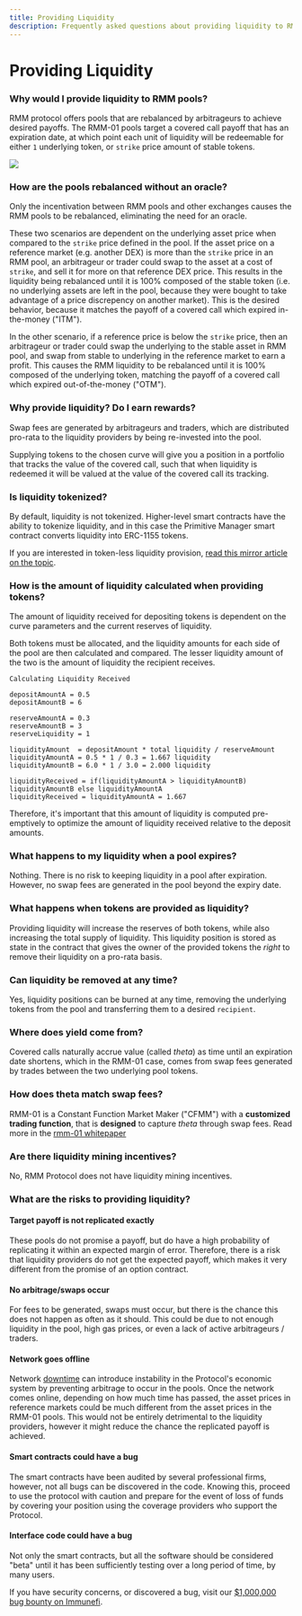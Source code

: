 ```yaml
---
title: Providing Liquidity
description: Frequently asked questions about providing liquidity to RMM Protocol
---
```


# Providing Liquidity

### Why would I provide liquidity to RMM pools?

RMM protocol offers pools that are rebalanced by arbitrageurs to achieve desired payoffs. The RMM-01 pools target a covered call payoff that has an expiration date, at which point each unit of liquidity will be redeemable for either `1` underlying token, or `strike` price amount of stable tokens. 

![](https://i.imgur.com/nc0Eov0.png)

### How are the pools rebalanced without an oracle?

Only the incentivation between RMM pools and other exchanges causes the RMM pools to be rebalanced, eliminating the need for an oracle.

These two scenarios are dependent on the underlying asset price when compared to the `strike` price defined in the pool. If the asset price on a reference market (e.g. another DEX) is more than the `strike` price in an RMM pool, an arbitrageur or trader could swap to the asset at a cost of `strike`, and sell it for more on that reference DEX price. This results in the liquidity being rebalanced until it is 100% composed of the stable token (i.e. no underlying assets are left in the pool, because they were bought to take advantage of a price discrepency on another market). This is the desired behavior, because it matches the payoff of a covered call which expired in-the-money ("ITM").

In the other scenario, if a reference price is below the `strike` price, then an arbitrageur or trader could swap the underlying to the stable asset in RMM pool, and swap from stable to underlying in the reference market to earn a profit. This causes the RMM liquidity to be rebalanced until it is 100% composed of the underlying token, matching the payoff of a covered call which expired out-of-the-money ("OTM").

### Why provide liquidity? Do I earn rewards?

Swap fees are generated by arbitrageurs and traders, which are distributed pro-rata to the liquidity providers by being re-invested into the pool.

Supplying tokens to the chosen curve will give you a position in a portfolio that tracks the value of the covered call, such that when liquidity is redeemed it will be valued at the value of the covered call its tracking.

### Is liquidity tokenized?

By default, liquidity is not tokenized. Higher-level smart contracts have the ability to tokenize liquidity, and in this case the Primitive Manager smart contract converts liquidity into ERC-1155 tokens.

If you are interested in token-less liquidity provision, [read this mirror article on the topic](https://mirror.xyz/alexangel.eth/XUtGuUBPkh0UIHNVd1XglC79gtjJeUPwBGha64aePww).

### How is the amount of liquidity calculated when providing tokens?

The amount of liquidity received for depositing tokens is dependent on the curve parameters and the current reserves of liquidity.

Both tokens must be allocated, and the liquidity amounts for each side of the pool are then calculated and compared. The lesser liquidity amount of the two is the amount of liquidity the recipient receives.

```
Calculating Liquidity Received

depositAmountA = 0.5
depositAmountB = 6

reserveAmountA = 0.3
reserveAmountB = 3
reserveLiquidity = 1

liquidityAmount  = depositAmount * total liquidity / reserveAmount
liquidityAmountA = 0.5 * 1 / 0.3 = 1.667 liquidity
liquidityAmountB = 6.0 * 1 / 3.0 = 2.000 liquidity

liquidityReceived = if(liquidityAmountA > liquidityAmountB) liquidityAmountB else liquidityAmountA
liquidityReceived = liquidityAmountA = 1.667
```

Therefore, it's important that this amount of liquidity is computed pre-emptively to optimize the amount of liquidity received relative to the deposit amounts.

### What happens to my liquidity when a pool expires?

Nothing. There is no risk to keeping liquidity in a pool after expiration. However, no swap fees are generated in the pool beyond the expiry date.

### What happens when tokens are provided as liquidity?

Providing liquidity will increase the reserves of both tokens, while also increasing the total supply of liquidity. This liquidity position is stored as state in the contract that gives the owner of the provided tokens the _right_ to remove their liquidity on a pro-rata basis.

### Can liquidity be removed at any time?

Yes, liquidity positions can be burned at any time, removing the underlying tokens from the pool and transferring them to a desired `recipient`.

### Where does yield come from?

Covered calls naturally accrue value (called _theta_) as time until an expiration date shortens, which in the RMM-01 case, comes from swap fees generated by trades between the two underlying pool tokens.

### How does theta match swap fees?

RMM-01 is a Constant Function Market Maker ("CFMM") with a **customized trading function**, that is **designed** to capture *theta* through swap fees. Read more in the [rmm-01 whitepaper](https://primitive.finance/whitepaper-rmm-01.pdf)

### Are there liquidity mining incentives?

No, RMM Protocol does not have liquidity mining incentives.

### What are the risks to providing liquidity?

#### Target payoff is not replicated exactly

These pools do not promise a payoff, but do have a high probability of replicating it within an expected margin of error. Therefore, there is a risk that liquidity providers do not get the expected payoff, which makes it very different from the promise of an option contract.

#### No arbitrage/swaps occur

For fees to be generated, swaps must occur, but there is the chance this does not happen as often as it should. This could be due to not enough liquidity in the pool, high gas prices, or even a lack of active arbitrageurs / traders.

#### Network goes offline

Network [downtime](https://thedefiant.io/arbitrum-outage/) can introduce instability in the Protocol's economic system by preventing arbitrage to occur in the pools. Once the network comes online, depending on how much time has passed, the asset prices in reference markets could be much different from the asset prices in the RMM-01 pools. This would not be entirely detrimental to the liquidity providers, however it might reduce the chance the replicated payoff is achieved.

#### Smart contracts could have a bug

The smart contracts have been audited by several professional firms, however, not all bugs can be discovered in the code. Knowing this, proceed to use the protocol with caution and prepare for the event of loss of funds by covering your position using the coverage providers who support the Protocol.&#x20;

#### Interface code could have a bug

Not only the smart contracts, but all the software should be considered "beta" until it has been sufficiently testing over a long period of time, by many users.

If you have security concerns, or discovered a bug, visit our [$1,000,000 bug bounty on Immunefi](https://immunefi.com/bounty/primitive/).